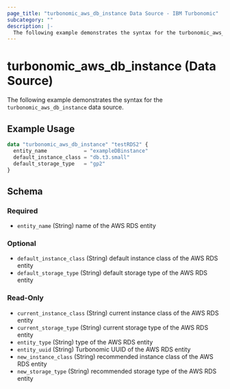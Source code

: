 ```yaml
---
page_title: "turbonomic_aws_db_instance Data Source - IBM Turbonomic"
subcategory: ""
description: |-
  The following example demonstrates the syntax for the turbonomic_aws_db_instance data source.
---
```


# turbonomic_aws_db_instance (Data Source)

The following example demonstrates the syntax for the `turbonomic_aws_db_instance` data source.

## Example Usage

```terraform
data "turbonomic_aws_db_instance" "testRDS2" {
  entity_name            = "exampleDBinstance"
  default_instance_class = "db.t3.small"
  default_storage_type   = "gp2"
}
```
<!-- schema generated by tfplugindocs -->
## Schema

### Required

- `entity_name` (String) name of the AWS RDS entity

### Optional

- `default_instance_class` (String) default instance class of the AWS RDS entity
- `default_storage_type` (String) default storage type of the AWS RDS entity

### Read-Only

- `current_instance_class` (String) current instance class of the AWS RDS entity
- `current_storage_type` (String) current storage type of the AWS RDS entity
- `entity_type` (String) type of the AWS RDS entity
- `entity_uuid` (String) Turbonomic UUID of the AWS RDS entity
- `new_instance_class` (String) recommended instance class of the AWS RDS entity
- `new_storage_type` (String) recommended storage type of the AWS RDS entity


